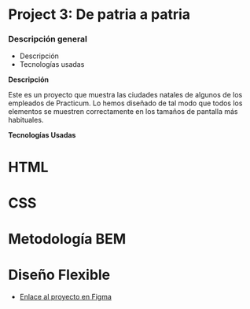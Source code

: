 # Project 3: De patria a patria
### Descripción general    
* Descripción  
* Tecnologías usadas  
  
**Descripción**    
  
Este es un proyecto que muestra las ciudades natales de algunos de los empleados de Practicum. Lo hemos diseñado de tal modo que todos los elementos se muestren correctamente en los tamaños de pantalla más habituales.    
  
**Tecnologías Usadas** 

# HTML
# CSS
# Metodología BEM
# Diseño Flexible

* [Enlace al proyecto en Figma]() 

